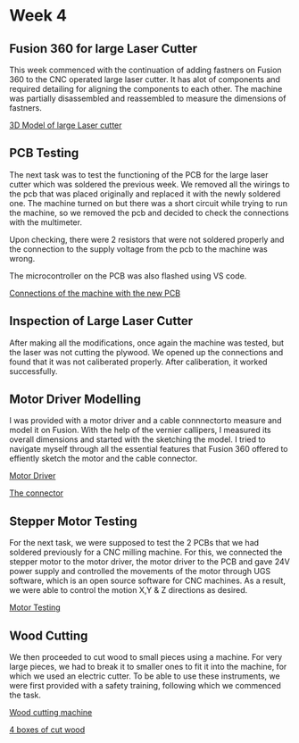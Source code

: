 # Week 4

## Fusion 360 for large Laser Cutter

This week commenced with the continuation of adding fastners on Fusion 360 to the CNC operated large laser cutter. It has alot of components and required detailing for aligning the components to each other. The machine was partially disassembled and reassembled to measure the dimensions of fastners.

[3D Model of large Laser cutter](IMG16.png)

## PCB Testing

The next task was to test the functioning of the PCB for the large laser cutter which was soldered the previous week. We removed all the wirings to the pcb that was placed originally and replaced it with the newly soldered one. The machine turned on but there was a short circuit while trying to run the machine, so we removed the pcb and decided to check the connections with the multimeter.

Upon checking, there were 2 resistors that were not soldered properly and the connection to the supply voltage from the pcb to the machine was wrong. 

The microcontroller on the PCB was also flashed using VS code.

[Connections  of the machine with the new PCB ](IMG17.jpeg)

## Inspection of Large Laser Cutter

After making all the modifications, once again the machine was tested, but the laser was not cutting the plywood. We opened up the connections and found that it was not caliberated properly. 
After caliberation, it worked successfully. 

## Motor Driver Modelling

I was provided with a motor driver and a cable connnectorto measure and model it on Fusion. With the help of the vernier callipers, I measured its overall dimensions and started with the sketching the model. I tried to navigate myself through all the essential features that Fusion 360 offered to effiently sketch the motor and the cable connector.

[Motor Driver ](IMG18.png)

[The connector](IMG19.png)

## Stepper Motor Testing

For the next task, we were supposed to test the 2 PCBs that we had soldered previously for a CNC milling machine. For this, we connected the stepper motor to the motor driver, the motor driver to the PCB and gave 24V power supply and controlled the movements of the motor through UGS software, which is an open source software for CNC machines. As a result, we were able to control the motion X,Y & Z directions as desired.

[Motor Testing ](IMG20.jpeg)

## Wood Cutting

We then proceeded to cut wood to small pieces using a machine. For very large pieces, we had to break it to smaller ones to fit it into the machine, for which we used an electric cutter. To be able to use these instruments, we were first provided with a safety training, following which we commenced the task.

[Wood cutting machine](IMG21.jpeg)

[4 boxes of cut wood](IMG22.jpeg)
